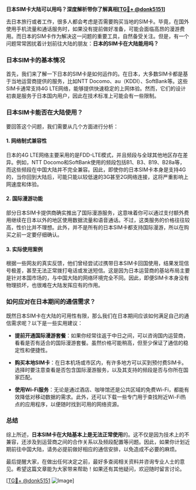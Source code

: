 **日本SIM卡大陆可以用吗？深度解析带你了解真相[[TG💪+ @donk5151](https://t.me/s/donk5151)]**

去日本旅行或者工作，很多人都会考虑是否需要购买当地的SIM卡。毕竟，在国外使用手机流量和通话服务时，如果没有提前做好准备，可能会面临高昂的漫游费用。而日本的SIM卡作为解决这一问题的重要工具，自然备受关注。但是，有一个问题常常困扰着计划前往大陆的朋友：**日本的SIM卡在大陆能用吗？**

### 日本SIM卡的基本情况

首先，我们来了解一下日本的SIM卡是如何运作的。在日本，大多数SIM卡都是基于当地运营商提供的服务，比如NTT Docomo、au（KDDI）、SoftBank等。这些SIM卡通常支持4G LTE网络，能够提供快速稳定的上网体验。然而，它们的设计初衷是服务于日本国内用户，因此在技术标准上可能会有一些限制。

### 日本SIM卡能否在大陆使用？

要回答这个问题，我们需要从几个方面进行分析：

#### 1. 网络制式兼容性

日本的4G LTE网络主要采用的是FDD-LTE模式，并且频段与全球其他地区存在差异。例如，NTT Docomo和SoftBank使用的频段包括B1、B3、B19、B28a等，而这些频段在中国大陆并不完全兼容。因此，即使你的日本SIM卡本身是支持4G的，当你回到大陆后，可能只能以较低速的3G甚至2G网络连接，这将严重影响上网速度和体验。

#### 2. 国际漫游功能

部分日本SIM卡提供商确实推出了国际漫游服务，这意味着你可以通过支付额外费用继续在日本以外的地区使用数据流量和语音通话。不过，这类服务的价格往往较高，性价比并不理想。此外，并不是所有的日本SIM卡都支持国际漫游，所以在购买之前一定要仔细确认。

#### 3. 实际使用案例

根据一些网友的真实反馈，他们曾经尝试过携带日本SIM卡回国使用，结果发现信号极差，甚至无法正常拨打电话或发送短信。这是因为日本运营商的基站布局主要是针对本国市场的，与中国大陆的网络环境完全不同。因此，即便SIM卡本身没有物理损坏，也很难在大陆发挥应有的作用。

### 如何应对在日本期间的通信需求？

既然日本SIM卡在大陆的可用性有限，那么我们在日本期间应该如何满足自己的通信需求呢？以下是一些实用建议：

- **提前开通国际漫游套餐**：如果你经常往返于中日之间，可以咨询国内运营商，看看是否有适合的国际漫游套餐。虽然价格可能稍高，但至少保证了通信的稳定性和便捷性。
  
- **购买本地SIM卡**：在日本机场或市区内，有许多地方可以买到预付费SIM卡。选择时要注意查看是否包含国际漫游服务，以及其支持的频段是否与你所在国家匹配。

- **使用Wi-Fi服务**：无论是通过酒店、咖啡馆还是公共区域的免费Wi-Fi，都能有效降低对移动数据的需求。此外，还可以下载一些专门用于查找附近Wi-Fi热点的应用程序，以便随时找到可用的网络资源。

### 总结

综上所述，**日本SIM卡在大陆基本上是无法正常使用**的。这不仅是因为技术上的不兼容，还涉及到运营商之间的合作关系以及频段配置等问题。因此，如果你计划近期前往中国大陆，请务必提前做好相应的通信安排，以免造成不必要的麻烦。

最后提醒大家，在做出任何决定之前，最好多查阅相关资料并咨询专业人士的意见。希望这篇文章能为大家带来帮助！如果还有其他疑问，欢迎随时留言讨论。

[[TG💪+ @donk5151](https://t.me/s/donk5151) ![Image](https://i.postimg.cc/rwNCRYN7/Snipaste-2025-04-30-17-27-05.png)]